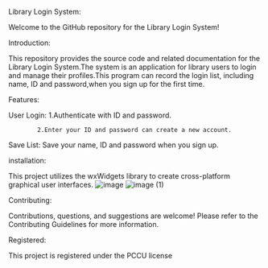 Library Login System:

Welcome to the GitHub repository for the Library Login System!


Introduction:

This repository provides the source code and related documentation for the Library Login System.The system is an application for library users to login and manage their profiles.This program can record the login list, including name, ID and password,when you sign up for the first time.


Features:

User Login:
            1.Authenticate with ID and password.

            
            2.Enter your ID and password can create a new account.
            
Save List: Save your name, ID and password when you sign up.


installation:

This project utilizes the wxWidgets library to create cross-platform graphical user interfaces.
![image](https://github.com/Rhys0303/Library-login-system-/assets/164986837/0eace7cc-930b-4625-bd87-63c66221e787)
![image (1)](https://github.com/Rhys0303/Library-login-system-/assets/164986837/5822d4df-7e47-4aed-a3ff-4171c7eaf12b)




Contributing:

Contributions, questions, and suggestions are welcome! Please refer to the Contributing Guidelines for more information.


Registered:

This project is registered under the PCCU license 
